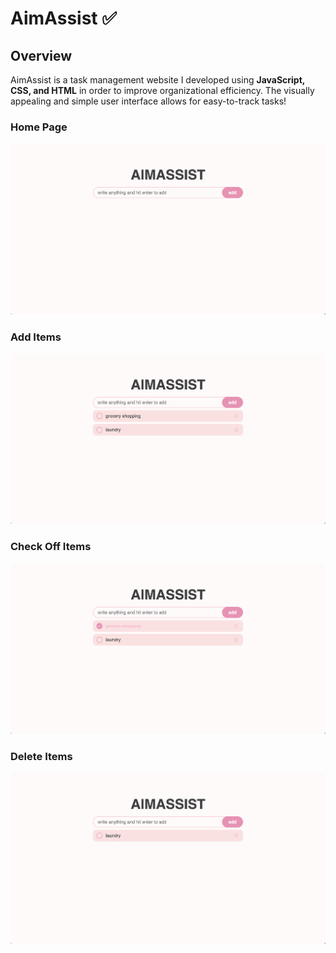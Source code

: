 # AimAssist ✅

## Overview

AimAssist is a task management website I developed using **JavaScript, CSS, and HTML** in order to improve organizational efficiency. The visually appealing and simple user interface allows for easy-to-track tasks!

### Home Page
![Homepage](Icons/homepage.png)

### Add Items
![Add items](Icons/additems.png)

### Check Off Items
![Check off items](Icons/checkoffitems.png)

### Delete Items
![Delete items](Icons/deleteitems.png)
